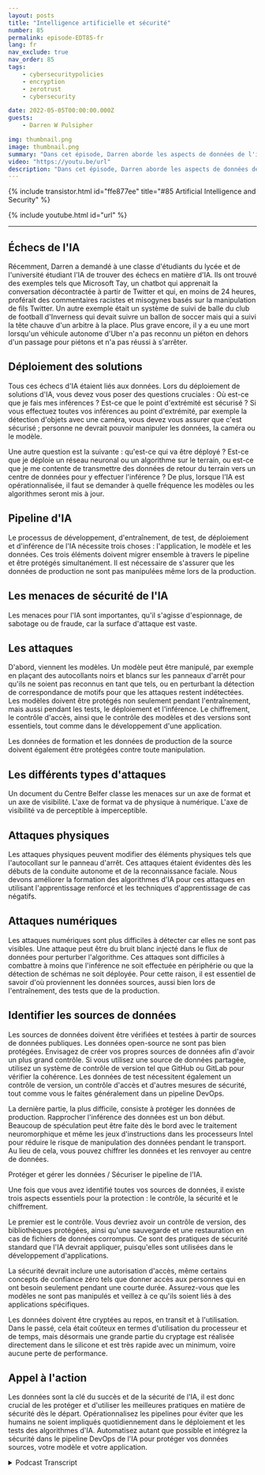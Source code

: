 ```yaml
---
layout: posts
title: "Intelligence artificielle et sécurité"
number: 85
permalink: episode-EDT85-fr
lang: fr
nav_exclude: true
nav_order: 85
tags:
    - cybersecuritypolicies
    - encryption
    - zerotrust
    - cybersecurity

date: 2022-05-05T00:00:00.000Z
guests:
    - Darren W Pulsipher

img: thumbnail.png
image: thumbnail.png
summary: "Dans cet épisode, Darren aborde les aspects de données de l'intelligence artificielle (IA) et l'importance de sécuriser ces données."
video: "https://youtu.be/url"
description: "Dans cet épisode, Darren aborde les aspects de données de l'intelligence artificielle (IA) et l'importance de sécuriser ces données."
---
```


<div>
{% include transistor.html id="ffe877ee" title="#85 Artificial Intelligence and Security" %}

{% include youtube.html id="url" %}
</div>

---

## Échecs de l'IA

Récemment, Darren a demandé à une classe d'étudiants du lycée et de l'université étudiant l'IA de trouver des échecs en matière d'IA. Ils ont trouvé des exemples tels que Microsoft Tay, un chatbot qui apprenait la conversation décontractée à partir de Twitter et qui, en moins de 24 heures, proférait des commentaires racistes et misogynes basés sur la manipulation de fils Twitter. Un autre exemple était un système de suivi de balle du club de football d'Inverness qui devait suivre un ballon de soccer mais qui a suivi la tête chauve d'un arbitre à la place. Plus grave encore, il y a eu une mort lorsqu'un véhicule autonome d'Uber n'a pas reconnu un piéton en dehors d'un passage pour piétons et n'a pas réussi à s'arrêter.

## Déploiement des solutions

Tous ces échecs d'IA étaient liés aux données. Lors du déploiement de solutions d'IA, vous devez vous poser des questions cruciales : Où est-ce que je fais mes inférences ? Est-ce que le point d'extrémité est sécurisé ? Si vous effectuez toutes vos inférences au point d'extrémité, par exemple la détection d'objets avec une caméra, vous devez vous assurer que c'est sécurisé ; personne ne devrait pouvoir manipuler les données, la caméra ou le modèle.

Une autre question est la suivante : qu'est-ce qui va être déployé ? Est-ce que je déploie un réseau neuronal ou un algorithme sur le terrain, ou est-ce que je me contente de transmettre des données de retour du terrain vers un centre de données pour y effectuer l'inférence ? De plus, lorsque l'IA est opérationnalisée, il faut se demander à quelle fréquence les modèles ou les algorithmes seront mis à jour.

## Pipeline d'IA

Le processus de développement, d'entraînement, de test, de déploiement et d'inférence de l'IA nécessite trois choses : l'application, le modèle et les données. Ces trois éléments doivent migrer ensemble à travers le pipeline et être protégés simultanément. Il est nécessaire de s'assurer que les données de production ne sont pas manipulées même lors de la production.

## Les menaces de sécurité de l'IA

Les menaces pour l'IA sont importantes, qu'il s'agisse d'espionnage, de sabotage ou de fraude, car la surface d'attaque est vaste.

## Les attaques

D'abord, viennent les modèles. Un modèle peut être manipulé, par exemple en plaçant des autocollants noirs et blancs sur les panneaux d'arrêt pour qu'ils ne soient pas reconnus en tant que tels, ou en perturbant la détection de correspondance de motifs pour que les attaques restent indétectées. Les modèles doivent être protégés non seulement pendant l'entraînement, mais aussi pendant les tests, le déploiement et l'inférence. Le chiffrement, le contrôle d'accès, ainsi que le contrôle des modèles et des versions sont essentiels, tout comme dans le développement d'une application.

Les données de formation et les données de production de la source doivent également être protégées contre toute manipulation.

## Les différents types d'attaques

Un document du Centre Belfer classe les menaces sur un axe de format et un axe de visibilité. L'axe de format va de physique à numérique. L'axe de visibilité va de perceptible à imperceptible.

## Attaques physiques

Les attaques physiques peuvent modifier des éléments physiques tels que l'autocollant sur le panneau d'arrêt. Ces attaques étaient évidentes dès les débuts de la conduite autonome et de la reconnaissance faciale. Nous devons améliorer la formation des algorithmes d'IA pour ces attaques en utilisant l'apprentissage renforcé et les techniques d'apprentissage de cas négatifs.

## Attaques numériques

Les attaques numériques sont plus difficiles à détecter car elles ne sont pas visibles. Une attaque peut être du bruit blanc injecté dans le flux de données pour perturber l'algorithme. Ces attaques sont difficiles à combattre à moins que l'inférence ne soit effectuée en périphérie ou que la détection de schémas ne soit déployée. Pour cette raison, il est essentiel de savoir d'où proviennent les données sources, aussi bien lors de l'entraînement, des tests que de la production.

## Identifier les sources de données

Les sources de données doivent être vérifiées et testées à partir de sources de données publiques. Les données open-source ne sont pas bien protégées. Envisagez de créer vos propres sources de données afin d'avoir un plus grand contrôle. Si vous utilisez une source de données partagée, utilisez un système de contrôle de version tel que GitHub ou GitLab pour vérifier la cohérence. Les données de test nécessitent également un contrôle de version, un contrôle d'accès et d'autres mesures de sécurité, tout comme vous le faites généralement dans un pipeline DevOps.

La dernière partie, la plus difficile, consiste à protéger les données de production. Rapprocher l'inférence des données est un bon début. Beaucoup de spéculation peut être faite dès le bord avec le traitement neuromorphique et même les jeux d'instructions dans les processeurs Intel pour réduire le risque de manipulation des données pendant le transport. Au lieu de cela, vous pouvez chiffrer les données et les renvoyer au centre de données.

Protéger et gérer les données / Sécuriser le pipeline de l'IA.

Une fois que vous avez identifié toutes vos sources de données, il existe trois aspects essentiels pour la protection : le contrôle, la sécurité et le chiffrement.

Le premier est le contrôle. Vous devriez avoir un contrôle de version, des bibliothèques protégées, ainsi qu'une sauvegarde et une restauration en cas de fichiers de données corrompus. Ce sont des pratiques de sécurité standard que l'IA devrait appliquer, puisqu'elles sont utilisées dans le développement d'applications.

La sécurité devrait inclure une autorisation d'accès, même certains concepts de confiance zéro tels que donner accès aux personnes qui en ont besoin seulement pendant une courte durée. Assurez-vous que les modèles ne sont pas manipulés et veillez à ce qu'ils soient liés à des applications spécifiques.

Les données doivent être cryptées au repos, en transit et à l'utilisation. Dans le passé, cela était coûteux en termes d'utilisation du processeur et de temps, mais désormais une grande partie du cryptage est réalisée directement dans le silicone et est très rapide avec un minimum, voire aucune perte de performance.

## Appel à l'action

Les données sont la clé du succès et de la sécurité de l'IA, il est donc crucial de les protéger et d'utiliser les meilleures pratiques en matière de sécurité dès le départ. Opérationnalisez les pipelines pour éviter que les humains ne soient impliqués quotidiennement dans le déploiement et les tests des algorithmes d'IA. Automatisez autant que possible et intégrez la sécurité dans le pipeline DevOps de l'IA pour protéger vos données sources, votre modèle et votre application.



<details>
<summary> Podcast Transcript </summary>

<p></p>

</details>
